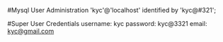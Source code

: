 #Mysql User Administration
'kyc'@'localhost' identified by 'kyc@#321';

#Super User Credentials
username: kyc
password: kyc@3321
email: kyc@gmail.com

